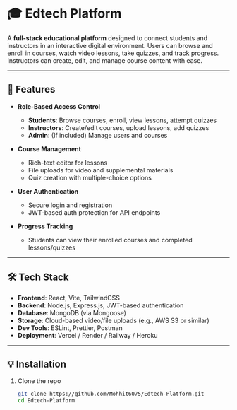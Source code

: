 # 🎓 Edtech Platform

A **full-stack educational platform** designed to connect students and instructors in an interactive digital environment. Users can browse and enroll in courses, watch video lessons, take quizzes, and track progress. Instructors can create, edit, and manage course content with ease.

---

## 🚀 Features

- **Role-Based Access Control**  
  - **Students**: Browse courses, enroll, view lessons, attempt quizzes  
  - **Instructors**: Create/edit courses, upload lessons, add quizzes  
  - **Admin**: (If included) Manage users and courses  

- **Course Management**  
  - Rich-text editor for lessons  
  - File uploads for video and supplemental materials  
  - Quiz creation with multiple-choice options  

- **User Authentication**  
  - Secure login and registration  
  - JWT-based auth protection for API endpoints  

- **Progress Tracking**  
  - Students can view their enrolled courses and completed lessons/quizzes  

---

## 🛠️ Tech Stack

- **Frontend**: React, Vite, TailwindCSS  
- **Backend**: Node.js, Express.js, JWT-based authentication  
- **Database**: MongoDB (via Mongoose)  
- **Storage**: Cloud-based video/file uploads (e.g., AWS S3 or similar)  
- **Dev Tools**: ESLint, Prettier, Postman  
- **Deployment**: Vercel / Render / Railway / Heroku

---

## 💡 Installation

1. Clone the repo  
   ```bash
   git clone https://github.com/Mohhit6075/Edtech-Platform.git
   cd Edtech-Platform

